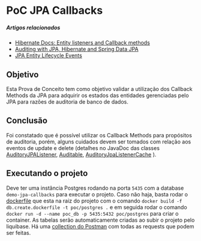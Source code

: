 # PoC JPA Callbacks

##### Artigos relacionados
* [Hibernate Docs: Entity listeners and Callback methods](https://docs.jboss.org/hibernate/core/4.0/hem/en-US/html/listeners.html)
* [Auditing with JPA, Hibernate and Spring Data JPA](https://www.baeldung.com/database-auditing-jpa)
* [JPA Entity Lifecycle Events](https://www.baeldung.com/jpa-entity-lifecycle-events)

## Objetivo

Esta Prova de Conceito tem como objetivo validar a utilização dos Callback Methods
da JPA para adquirir os estados das entidades gerenciadas pelo JPA para razões de
auditoria de banco de dados.

## Conclusão 

Foi constatado que é possível utilizar os Callback Methods para propósitos de
auditoria, porém, alguns cuidados devem ser tomados com relação aos eventos de update 
e delete (detalhes no JavaDoc das classes 
[AuditoryJPAListener](src/main/java/br/com/iadtec/demo/listener/AuditoryJpaListener.java), [Auditable](src/main/java/br/com/iadtec/demo/entity/Auditable.java), [AuditoryJpaListenerCache](src/main/java/br/com/iadtec/demo/listener/cache/AuditoryJpaListenerCache.java)
). 

## Executando o projeto
Deve ter uma instância Postgres rodando na porta `5435` com a database `demo-jpa-callbacks` para executar o projeto. 
Caso não haja, basta rodar o [dockerfile](db.create.dockerfile) que esta na raiz do projeto com o comando 
`docker build -f db.create.dockerfile -t poc/postgres .` e em seguida rodar o comando 
`docker run -d --name poc_db -p 5435:5432 poc/postgres` para criar o container.
As tabelas serão automaticamente criadas ao subir o projeto pelo liquibase.
Há uma [collection do Postman](postman_collection.json) com todas as requests que podem ser feitas.

 


 